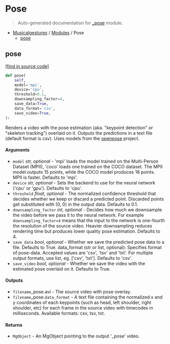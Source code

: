 # Pose

> Auto-generated documentation for [\_pose](https://github.com/fourMs/MGT-python/blob/master/musicalgestures/_pose.py) module.

- [Musicalgestures](README.md#musicalgestures-index) / [Modules](MODULES.md#musicalgestures-modules) / Pose
  - [pose](#pose)

## pose

[[find in source code]](https://github.com/fourMs/MGT-python/blob/master/musicalgestures/_pose.py#L13)

```python
def pose(
    self,
    model='mpi',
    device='cpu',
    threshold=0.1,
    downsampling_factor=4,
    save_data=True,
    data_format='csv',
    save_video=True,
):
```

Renders a video with the pose estimation (aka. "keypoint detection" or "skeleton tracking") overlaid on it. Outputs the predictions in a text file (default format is csv). Uses models from the [openpose](https://github.com/CMU-Perceptual-Computing-Lab/openpose) project.

#### Arguments

- `model` _str, optional_ - 'mpi' loads the model trained on the Multi-Person Dataset (MPII), 'coco' loads one trained on the COCO dataset. The MPII model outputs 15 points, while the COCO model produces 18 points. MPII is faster. Defaults to 'mpi'.
- `device` _str, optional_ - Sets the backend to use for the neural network ('cpu' or 'gpu'). Defaults to 'cpu'.
- `threshold` _float, optional_ - The normalized confidence threshold that decides whether we keep or discard a predicted point. Discarded points get substituted with (0, 0) in the output data. Defaults to 0.1.
- `downsampling_factor` _int, optional_ - Decides how much we downsample the video before we pass it to the neural network. For example `downsampling_factor=4` means that the input to the network is one-fourth the resolution of the source video. Heavier downsampling reduces rendering time but produces lower quality pose estimation. Defaults to 4.
- `save_data` _bool, optional_ - Whether we save the predicted pose data to a file. Defaults to True.
  data_format (str or list, optional): Specifies format of pose-data. Accepted values are 'csv', 'tsv' and 'txt'. For multiple output formats, use list, eg. ['csv', 'txt']. Defaults to 'csv'.
- `save_video` _bool, optional_ - Whether we save the video with the estimated pose overlaid on it. Defaults to True.

#### Outputs

- `filename`\_pose.avi - The source video with pose overlay.
- `filename`\_pose.`data_format` - A text file containing the normalized x and y coordinates of each keypoints (such as head, left shoulder, right shoulder, etc) for each frame in the source video with timecodes in milliseconds. Available formats: csv, tsv, txt.

#### Returns

- `MgObject` - An MgObject pointing to the output '\_pose' video.
